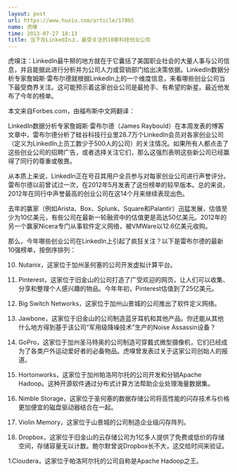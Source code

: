 ```yaml
---
layout: post
url: https://www.huxiu.com/article/17865
name: 虎嗅
time: 2013-07-27 18:13
title: 当下在LinkedIn上，最受关注的10家科技创业公司
---
```

虎嗅注：LinkedIn最牛掰的地方就在于它囊括了美国职业社会的大量人事与公司信息，并且能据此进行分析并为公司人力或营销部门给出决策依据。LinkedIn数据分析专家詹姆斯·雷布尔德就根据LinkedIn上的一个维度信息，来看哪些创业公司当下最受商界关注。这可能预示着这家创业公司是最抢手、有希望的新星。最近他发布了今年的榜单。

本文来自Forbes.com，由福布斯中文网翻译：

LinkedIn数据分析专家詹姆斯·雷布尔德（James Raybould）在本周发表的博客文章中，雷布尔德分析了硅谷科技行业里28.7万个LinkedIn会员对各家创业公司（定义为LinkedIn上员工数少于500人的公司）的关注情况。如果所有人都点击了这些创业公司的招聘广告，或者选择关注它们，那么这强烈表明这些新公司已经赢得了同行的尊重或敬畏。

从本质上来说，LinkedIn正在号召其用户全员参与对每家创业公司进行声誉评分。雷布尔德以前曾试过一次，在2012年5月发表了这份榜单的较早版本。总的来说，2012年在同行中声誉最高的创业公司在这14个月来继续表现出色。

去年的赢家（例如Arista、Box、Splunk、Square和Palantir）迅猛发展，估值至少为10亿美元，有些公司在最新一轮融资中的估值更是高达50亿美元。2012年的另一个赢家Nicera专门从事软件定义网络，被VMWare以12.6亿美元收购。

那么，今年哪些创业公司在LinkedIn上引起了疯狂关注？以下是雷布尔德的最新10强榜单，按倒序排列：

10. Nutanix，这家位于加州圣何塞的公司开发虚拟计算平台。

9. Pinterest，这家位于旧金山的公司打造了广受欢迎的网页，让人们可以收集、分享和整理个人感兴趣的物品。今年年初，Pinterest估值到了25亿美元。

8. Big Switch Networks，这家位于加州山景城的公司推出了软件定义网络。

7. Jawbone，这家位于旧金山的公司制造蓝牙耳机和其他产品。你还能从其他什么地方得到基于该公司“军用级降噪技术”生产的Noise Assassin设备？

6. GoPro，这家位于加州圣马特奥的公司制造可穿戴式微型摄像机，它们已经成为了各类户外运动爱好者的必备物品。虎嗅曾发表过关于这家公司创始人的报道。

5. Hortonworks，这家位于加州帕洛阿尔托的公司开发和分销Apache Hadoop。这种开源软件通过分布式计算方法帮助企业处理海量数据集。

4. Nimble Storage，这家位于圣何塞的数据存储公司将高性能的闪存技术与价格更加便宜的磁盘驱动器结合在一起。

3. Violin Memory，这家位于山景城的公司制造企业级闪存阵列。

2. Dropbox，这家位于旧金山的云存储公司为1亿多人提供了免费或低价的存储空间，存储容量无以计数。鲍尔默曾说Dropbox长不大，这交给时间来验证。

1.Cloudera，这家位于帕洛阿尔托的公司自称是Apache Hadoop之王。

